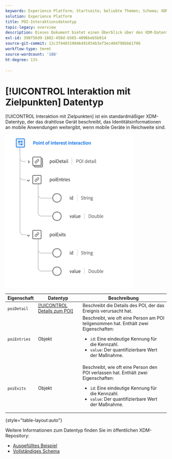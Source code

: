 ```yaml
---
keywords: Experience Platform; Startseite; beliebte Themen; Schema; XDM; Felder; Schemas; Schemas; POI; Interaktion; Zielpunkt; Point-of-Interest; Datentyp; Datentyp; Datentyp;
solution: Experience Platform
title: POI-Interaktionsdatentyp
topic-legacy: overview
description: Dieses Dokument bietet einen Überblick über den XDM-Datentyp von POI Interaction.
exl-id: 398f56d9-1802-458d-b565-4096beb5b014
source-git-commit: 12c3f440319046491054b3ef3ec404798bb61f06
workflow-type: tm+mt
source-wordcount: '188'
ht-degree: 11%

---
```


# [!UICONTROL Interaktion mit Zielpunkten] Datentyp

[!UICONTROL Interaktion mit Zielpunkten] ist ein standardmäßiger XDM-Datentyp, der das drahtlose Gerät beschreibt, das Identitätsinformationen an mobile Anwendungen weitergibt, wenn mobile Geräte in Reichweite sind.

<img src="../images/data-types/poi-interaction.png" width="400" /><br />

| Eigenschaft | Datentyp | Beschreibung |
| --- | --- | --- |
| `poiDetail` | [[!UICONTROL Details zum POI]](./poi-details.md) | Beschreibt die Details des POI, der das Ereignis verursacht hat. |
| `poiEntries` | Objekt | Beschreibt, wie oft eine Person am POI teilgenommen hat. Enthält zwei Eigenschaften: <ul><li>`id`: Eine eindeutige Kennung für die Kennzahl.</li><li>`value`: Der quantifizierbare Wert der Maßnahme.</li></ul> |
| `poiExits` | Objekt | Beschreibt, wie oft eine Person den POI verlassen hat. Enthält zwei Eigenschaften: <ul><li>`id`: Eine eindeutige Kennung für die Kennzahl.</li><li>`value`: Der quantifizierbare Wert der Maßnahme.</li></ul> |

{style=&quot;table-layout:auto&quot;}

Weitere Informationen zum Datentyp finden Sie im öffentlichen XDM-Repository:

* [Ausgefülltes Beispiel](https://github.com/adobe/xdm/blob/master/components/datatypes/deprecated/poi-interaction.example.1.json)
* [Vollständiges Schema](https://github.com/adobe/xdm/blob/master/components/datatypes/deprecated/poi-interaction.schema.json)

